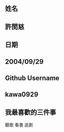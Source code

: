 姓名
----
許閔慈
----
日期
----
2004/09/29
----
Github Username
---------------
kawa0929
----
我最喜歡的三件事
---------------
聽歌 看書 追劇
